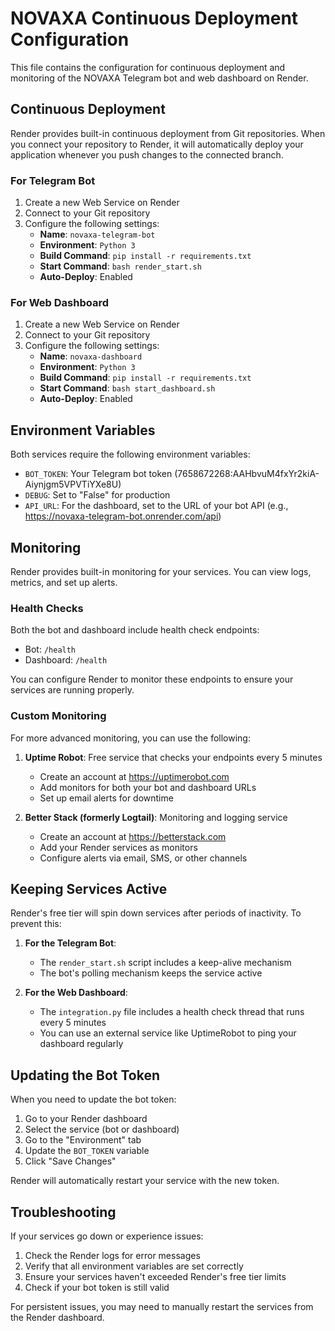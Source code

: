 # NOVAXA Continuous Deployment Configuration

This file contains the configuration for continuous deployment and monitoring of the NOVAXA Telegram bot and web dashboard on Render.

## Continuous Deployment

Render provides built-in continuous deployment from Git repositories. When you connect your repository to Render, it will automatically deploy your application whenever you push changes to the connected branch.

### For Telegram Bot

1. Create a new Web Service on Render
2. Connect to your Git repository
3. Configure the following settings:
   - **Name**: `novaxa-telegram-bot`
   - **Environment**: `Python 3`
   - **Build Command**: `pip install -r requirements.txt`
   - **Start Command**: `bash render_start.sh`
   - **Auto-Deploy**: Enabled

### For Web Dashboard

1. Create a new Web Service on Render
2. Connect to your Git repository
3. Configure the following settings:
   - **Name**: `novaxa-dashboard`
   - **Environment**: `Python 3`
   - **Build Command**: `pip install -r requirements.txt`
   - **Start Command**: `bash start_dashboard.sh`
   - **Auto-Deploy**: Enabled

## Environment Variables

Both services require the following environment variables:

- `BOT_TOKEN`: Your Telegram bot token (7658672268:AAHbvuM4fxYr2kiA-Aiynjgm5VPVTiYXe8U)
- `DEBUG`: Set to "False" for production
- `API_URL`: For the dashboard, set to the URL of your bot API (e.g., https://novaxa-telegram-bot.onrender.com/api)

## Monitoring

Render provides built-in monitoring for your services. You can view logs, metrics, and set up alerts.

### Health Checks

Both the bot and dashboard include health check endpoints:

- Bot: `/health`
- Dashboard: `/health`

You can configure Render to monitor these endpoints to ensure your services are running properly.

### Custom Monitoring

For more advanced monitoring, you can use the following:

1. **Uptime Robot**: Free service that checks your endpoints every 5 minutes
   - Create an account at https://uptimerobot.com
   - Add monitors for both your bot and dashboard URLs
   - Set up email alerts for downtime

2. **Better Stack (formerly Logtail)**: Monitoring and logging service
   - Create an account at https://betterstack.com
   - Add your Render services as monitors
   - Configure alerts via email, SMS, or other channels

## Keeping Services Active

Render's free tier will spin down services after periods of inactivity. To prevent this:

1. **For the Telegram Bot**:
   - The `render_start.sh` script includes a keep-alive mechanism
   - The bot's polling mechanism keeps the service active

2. **For the Web Dashboard**:
   - The `integration.py` file includes a health check thread that runs every 5 minutes
   - You can use an external service like UptimeRobot to ping your dashboard regularly

## Updating the Bot Token

When you need to update the bot token:

1. Go to your Render dashboard
2. Select the service (bot or dashboard)
3. Go to the "Environment" tab
4. Update the `BOT_TOKEN` variable
5. Click "Save Changes"

Render will automatically restart your service with the new token.

## Troubleshooting

If your services go down or experience issues:

1. Check the Render logs for error messages
2. Verify that all environment variables are set correctly
3. Ensure your services haven't exceeded Render's free tier limits
4. Check if your bot token is still valid

For persistent issues, you may need to manually restart the services from the Render dashboard.
